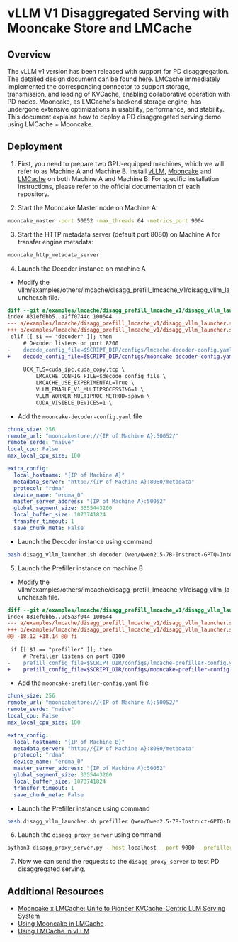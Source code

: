 # vLLM V1 Disaggregated Serving with Mooncake Store and LMCache

## Overview

The vLLM v1 version has been released with support for PD disaggregation. The detailed design document can be found [here](https://docs.google.com/document/d/1uPGdbEXksKXeN4Q9nUm9hzotqEjQhYmnpAhidLuAsjk). LMCache immediately implemented the corresponding connector to support storage, transmission, and loading of KVCache, enabling collaborative operation with PD nodes. Mooncake, as LMCache's backend storage engine, has undergone extensive optimizations in usability, performance, and stability. This document explains how to deploy a PD disaggregated serving demo using LMCache + Mooncake.

## Deployment

1. First, you need to prepare two GPU-equipped machines, which we will refer to as Machine A and Machine B. Install [vLLM](https://docs.vllm.ai/en/latest/getting_started/quickstart.html), [Mooncake](https://kvcache-ai.github.io/Mooncake/getting_started/build.html) and [LMCache](https://docs.lmcache.ai/getting_started/installation.html) on both Machine A and Machine B. For specific installation instructions, please refer to the official documentation of each repository.

2. Start the Mooncake Master node on Machine A:
```bash
mooncake_master -port 50052 -max_threads 64 -metrics_port 9004
```

3. Start the HTTP metadata server (default port 8080) on Machine A for transfer engine metadata:
```bash
mooncake_http_metadata_server
```

4. Launch the Decoder instance on machine A
- Modify the vllm/examples/others/lmcache/disagg_prefill_lmcache_v1/disagg_vllm_launcher.sh file.
```diff
diff --git a/examples/lmcache/disagg_prefill_lmcache_v1/disagg_vllm_launcher.sh b/examples/lmcache/disagg_prefill_lmcache_v1/disagg_vllm_launcher.sh
index 831ef0bb5..a2ff0744c 100644
--- a/examples/lmcache/disagg_prefill_lmcache_v1/disagg_vllm_launcher.sh
+++ b/examples/lmcache/disagg_prefill_lmcache_v1/disagg_vllm_launcher.sh
 elif [[ $1 == "decoder" ]]; then
     # Decoder listens on port 8200
-    decode_config_file=$SCRIPT_DIR/configs/lmcache-decoder-config.yaml
+    decode_config_file=$SCRIPT_DIR/configs/mooncake-decoder-config.yaml
 
     UCX_TLS=cuda_ipc,cuda_copy,tcp \
         LMCACHE_CONFIG_FILE=$decode_config_file \
         LMCACHE_USE_EXPERIMENTAL=True \
         VLLM_ENABLE_V1_MULTIPROCESSING=1 \
         VLLM_WORKER_MULTIPROC_METHOD=spawn \
         CUDA_VISIBLE_DEVICES=1 \
```
- Add the `mooncake-decoder-config.yaml` file
```yaml
chunk_size: 256
remote_url: "mooncakestore://{IP of Machine A}:50052/"
remote_serde: "naive"
local_cpu: False
max_local_cpu_size: 100

extra_config:
  local_hostname: "{IP of Machine A}"
  metadata_server: "http://{IP of Machine A}:8080/metadata"
  protocol: "rdma"
  device_name: "erdma_0"
  master_server_address: "{IP of Machine A}:50052"
  global_segment_size: 3355443200
  local_buffer_size: 1073741824
  transfer_timeout: 1
  save_chunk_meta: False
```

- Launch the Decoder instance using command 
```bash
bash disagg_vllm_launcher.sh decoder Qwen/Qwen2.5-7B-Instruct-GPTQ-Int4
```

5. Launch the Prefiller instance on machine B
- Modify the vllm/examples/others/lmcache/disagg_prefill_lmcache_v1/disagg_vllm_launcher.sh file.
```diff
diff --git a/examples/lmcache/disagg_prefill_lmcache_v1/disagg_vllm_launcher.sh b/examples/lmcache/disagg_prefill_lmcache_v1/disagg_vllm_launcher.sh
index 831ef0bb5..9e5a3f044 100644
--- a/examples/lmcache/disagg_prefill_lmcache_v1/disagg_vllm_launcher.sh
+++ b/examples/lmcache/disagg_prefill_lmcache_v1/disagg_vllm_launcher.sh
@@ -18,12 +18,14 @@ fi
 
 if [[ $1 == "prefiller" ]]; then
     # Prefiller listens on port 8100
-    prefill_config_file=$SCRIPT_DIR/configs/lmcache-prefiller-config.yaml
+    prefill_config_file=$SCRIPT_DIR/configs/mooncake-prefiller-config.yaml
```

- Add the `mooncake-prefiller-config.yaml` file
```yaml
chunk_size: 256
remote_url: "mooncakestore://{IP of Machine A}:50052/"
remote_serde: "naive"
local_cpu: False
max_local_cpu_size: 100

extra_config:
  local_hostname: "{IP of Machine B}"
  metadata_server: "http://{IP of Machine A}:8080/metadata"
  protocol: "rdma"
  device_name: "erdma_0"
  master_server_address: "{IP of Machine A}:50052"
  global_segment_size: 3355443200
  local_buffer_size: 1073741824
  transfer_timeout: 1
  save_chunk_meta: False
```

- Launch the Prefiller instance using command 
```bash
bash disagg_vllm_launcher.sh prefiller Qwen/Qwen2.5-7B-Instruct-GPTQ-Int4
```

6. Launch the `disagg_proxy_server` using command

```bash
python3 disagg_proxy_server.py --host localhost --port 9000 --prefiller-host IP_of_Machine_B --prefiller-port 8100 --decoder-host IP_of_Machine_A --decoder-port 8200 
```

7. Now we can send the requests to the `disagg_proxy_server` to test PD disaggregated serving.

## Additional Resources

* [Mooncake x LMCache: Unite to Pioneer KVCache-Centric LLM Serving System](../../../getting_started/examples/lmcache-integration.md)
* [Using Mooncake in LMCache](https://docs.lmcache.ai/kv_cache/storage_backends/mooncake.html)
* [Using LMCache in vLLM](https://github.com/vllm-project/vllm/tree/main/examples/others/lmcache)